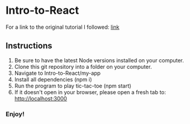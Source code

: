 Intro-to-React
==============

For a link to the original tutorial I followed: [link](https://reactjs.org/tutorial/tutorial.html)


Instructions
-----------

1. Be sure to have the latest Node versions installed on your computer.
2. Clone this git repository into a folder on your computer.
3. Navigate to Intro-to-React/my-app
4. Install all dependencies (npm i)
5. Run the program to play tic-tac-toe (npm start)
6. If it doesn't open in your browser, please open a fresh tab to: [http://localhost:3000](http://localhost:3000)

### Enjoy!

